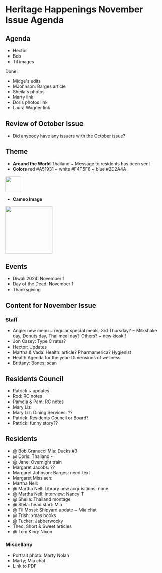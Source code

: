 # Heritage Happenings November Issue Agenda


## Agenda

* Hector
* Bob
* Til images

Done:

* Midge's edits
* MJohnson: Barges article
* Sheila's photos
* Marty link
* Doris photos link
* Laura Wagner link

## Review of October Issue

* Did anybody have any issuers with the October issue?


## Theme

* **Around the World** Thailand ~ Message to residents has been sent
* **Colors** red #A51931 ~ white #F4F5F8 ~ blue #2D2A4A

<img src="https://upload.wikimedia.org/wikipedia/commons/a/a9/Flag_of_Thailand.svg" width=50 >

* **Cameo Image**

<img src="https://ideogram.ai/assets/image/lossless/response/40EAGiwqRHafnI0izAYGpA" width=150>

## Events

* Diwali 2024: November 1
* Day of the Dead: November 1
* Thanksgiving


## Content for November Issue

### Staff

* Angie: new menu ~ regular special meals: 3rd Thursday? ~  Milkshake day,  Donuts day, Thai meal day? Others? ~ new kiosk!!
* Jon Casey: Type C rates?
* Hector: Updates
* Martha & Vada: Health: article? Pharmamerica? Hygienist
* Health Agenda for the year: Dimensions of wellness
* Brittany: Bones: scan

## Residents Council

* Patrick ~ updates
* Rod: RC notes
* Pamela & Pam: RC notes
* Mary Liz
* Mary Liz: Dining Services: ??
* Patrick: Residents Council or Board?
* Patrick: funny story??


## Residents

* @ Bob Granucci Mia: Ducks #3
* @ Doris: Thailand ~
* @ Jane: Overnight train
* Margaret Jacobs: ??
* Margaret Johnson: Barges: need text
* Margaret Missiaen:
* Martha Nell:
* @ Martha Nell: Library new acquisitions: none
* @ Martha Nell: Interview: Nancy T
* @ Sheila: Thailand montage
* @ Stela: head start: Mia
* @ Til Mossi: Shipyard update ~ Mia chat
* @ Trish: xmas books
* @ Tucker: Jabberwocky
* Theo: Short & Sweet articles
* @ Tom King: Nixon


### Miscellany

* Portrait photo: Marty Nolan
* Marty; Mia chat
* Link to PDF
